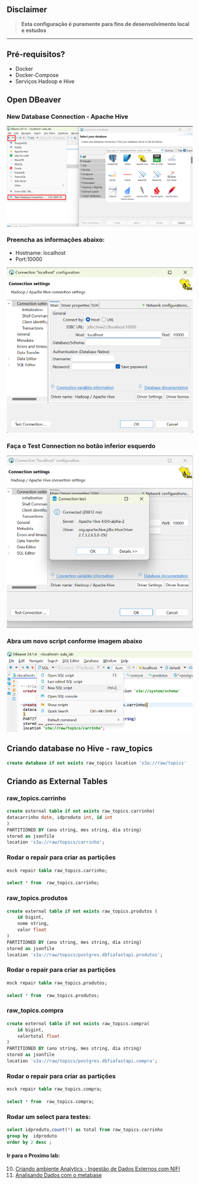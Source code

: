 ## Disclaimer
> **Esta configuração é puramente para fins de desenvolvimento local e estudos**
> 

---

## Pré-requisitos?
* Docker
* Docker-Compose
* Serviços Hadoop e Hive 

## Open DBeaver

### New Database Connection - Apache Hive
![Lab](../content/dbeaver_hive_1.png)

### Preencha as informações abaixo:

* Hostname: localhost
* Port:10000

![Lab](../content/dbeaver_hive_2.png)

### Faça o Test Connection no botão inferior esquerdo 
![Lab](../content/dbeaver_hive_3.png)

### Abra um novo script conforme imagem abaixo
![Lab](../content/dbeaver_hive_4.png)


## Criando database no Hive - raw_topics

```sql
create database if not exists raw_topics location 's3a://raw/topics'
``` 

## Criando as External Tables

### raw_topics.carrinho
```sql
create external table if not exists raw_topics.carrinho(
datacarrinho date, idproduto int, id int
)
PARTITIONED BY (ano string, mes string, dia string)
stored as jsonfile
location 's3a://raw/topics/carrinho';
```

### Rodar o repair para criar as partições
```sql
msck repair table raw_topics.carrinho;

select * from  raw_topics.carrinho;

```

### raw_topics.produtos

```sql
create external table if not exists raw_topics.produtos (
	id bigint,
	nome string,
	valor float
)
PARTITIONED BY (ano string, mes string, dia string)
stored as jsonfile
location 's3a://raw/topics/postgres.dbfiafastapi.produtos';
```
### Rodar o repair para criar as partições
```sql
msck repair table raw_topics.produtos;

select * from  raw_topics.produtos;

```

### raw_topics.compra

```sql
create external table if not exists raw_topics.compra(
	id bigint,
	valortotal float
)
PARTITIONED BY (ano string, mes string, dia string)
stored as jsonfile
location 's3a://raw/topics/postgres.dbfiafastapi.compra';
```
### Rodar o repair para criar as partições
```sql
msck repair table raw_topics.compra;

select * from  raw_topics.compra;

```

### Rodar um select para testes:
```sql
select idproduto,count(*) as total from raw_topics.carrinho
group by  idproduto
order by 2 desc ;
```


#### Ir para o Proximo lab:

10. [Criando ambiente Analytics - Ingestão de Dados Externos com NIFI](../nifi/README.md)
11. [Analisando Dados com o metabase](../metabase/README.md)


